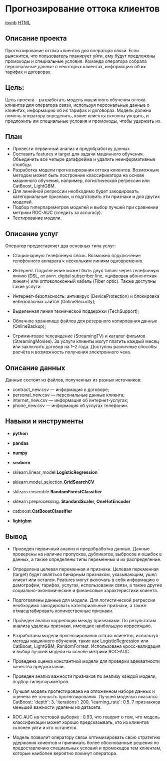 # Прогнозирование оттока клиентов

[ipynb](https://github.com/KseniaKar/Portfolio/blob/main/telecom/telecom.ipynb)
[HTML](https://github.com/KseniaKar/Portfolio/blob/main/telecom/telecom.html)

## Описание проекта

Прогнозирование оттока клиентов для оператора связи. Если выяснится, что пользователь планирует уйти, ему будут предложены промокоды и специальные условия. Команда оператора собрала персональные данные о некоторых клиентах, информацию об их тарифах и договорах.


## Цель: 
Цель проекта - разработать модель машинного обучения оттока клиентов для оператора связи, используя персональные данные о клиентах, информацию об их тарифах и договорах. Модель должна помочь оператору определить, какие клиенты склонны уходить, и предложить им специальные условия и промокоды, чтобы удержать их.

## План

- Провести первичный анализ и предобработку данных
- Составить features и target для задачи машинного обучения. Объединить все четыре датафрейма и удалить неинформативные столбцы.
- Разработка модели прогнозирования оттока клиентов. Возможным методом может быть построение классификатора на основе машинного обучения, например, логистической регрессии или CatBoost, LightGBM.
- Для линейной регрессии необходимо будет закодировать категориальные признаки, и подготовить эти признаки и для других моделей.
- Подбор гиперпареметров моделей и выбор лучшей при сравнении метрики ROC-AUC (следить за accuracy).
- Тестирование модели.

## Описание услуг

Оператор предоставляет два основных типа услуг:

- Стационарную телефонную связь. Возможно подключение телефонного аппарата к нескольким линиям одновременно.
- Интернет. Подключение может быть двух типов: через телефонную линию (DSL, от англ. digital subscriber line, «цифровая абонентская линия») или оптоволоконный кабель (Fiber optic).
Также доступны такие услуги:

- Интернет-безопасность: антивирус (DeviceProtection) и блокировка небезопасных сайтов (OnlineSecurity);
- Выделенная линия технической поддержки (TechSupport);
- Облачное хранилище файлов для резервного копирования данных (OnlineBackup);
- Стриминговое телевидение (StreamingTV) и каталог фильмов (StreamingMovies).
За услуги клиенты могут платить каждый месяц или заключить договор на 1–2 года. Доступны различные способы расчёта и возможность получения электронного чека.

## Описание данных

Данные состоят из файлов, полученных из разных источников:

- contract_new.csv — информация о договоре;
- personal_new.csv — персональные данные клиента;
- internet_new.csv — информация об интернет-услугах;
- phone_new.csv — информация об услугах телефонии.



## Навыки и инструменты

- **python**
- **pandas**
- **numpy**
- **seaborn**

- sklearn.linear_model.**LogisticRegression**
- sklearn.model_selection.**GridSearchCV**
- sklearn.ensemble.**RandomForestClassifier**
- sklearn.preprocessing. **StandardScaler, OneHotEncoder**
- catboost.**CatBoostClassifier**
- **lightgbm**



## Вывод

- Проведен первичный анализ и предобработка данных. Данные проверены на наличие пропусков, дубликатов, выбросов и ошибок в данных, а также определены типы переменных и их распределение.

- Определена целевая переменная и признаки. Целевая переменная (target) будет являться бинарным признаком, указывающим, ушел клиент или остался. Features могут включать в себя информацию о демографии, тарифах, услугах, использовании связи, а также другие социально-экономические и финансовые характеристики клиента.

- Подготовлены данные для модели. Для логистической регрессии необходимо закодировать категориальные признаки, а также отмасштабировать количественные признаки.

- Проведен анализ корреляции между признаками. По результатам анализа удалены признаки, имеющие наибольшую корреляцию.

- Разработаны модели прогнозирования оттока клиентов, используя методы машинного обучения, такие как LogisticRegression или CatBoost, LightGBM, RandomForrest. Использована кросс-валидация и выбор лучшей модели на основе метрики ROC-AUC.

- Проведена оценка константной модели для проверки адекватности качества предсказаний.

- Проведен анализ важности признаков по анализу каждой модели, подбор гиперпараметров.

- Лучшая модель протестирована на отложенном наборе данных и оценена ее точность прогнозирования. Лучшей моделью оказался CatBoost: 'depth': 3, 'iterations': 200, 'learning_rate': 0.5. 7 признакков меньшей важности удалены из датасета.

- ROC AUC на тестовой выборке : 0.93, что говорит о том, что модель классификации может хорошо предсказывать, кто из клиентов склонен уйти и кто останется.

- Модель позволит оператору связи оптимизировать свою стратегию удержания клиентов и принимать более обоснованные решения по предоставлению специальных условий и промокодов тем клиентам, которые наиболее вероятно покинут оператора.

